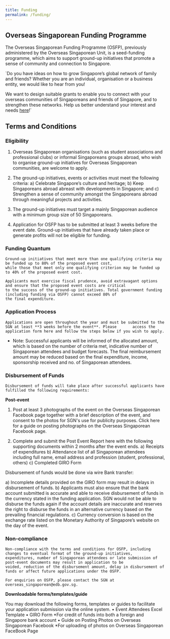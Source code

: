 ```yaml
---
title: Funding
permalink: /funding/
---
```

## Overseas Singaporean Funding Programme

The Overseas Singaporean Funding Programme (OSFP), previously administered by the Overseas Singaporean Unit, is a seed-funding programme, which aims to support ground-up initiatives that promote a sense of community and connection to Singapore.

`Do you have ideas on how to grow Singapore’s global network of family and friends? Whether you are an individual, organisation or a business entity, we would like to hear from you! 

We want to design suitable grants to enable you to connect with your overseas communities of Singaporeans and friends of Singapore, and to strengthen these networks. Help us better understand your interest and needs [here](https://form.gov.sg/#!/5d9eb98e4073c80012833a21)!`

## Terms and Conditions
### Eligibility

1.	Overseas Singaporean organisations (such as student associations and professional clubs) or informal Singaporeans groups
    abroad, who wish to organise ground-up initiatives for Overseas Singaporean communities, are welcome to apply.

2.	The ground-up initiatives, events or activities must meet the following criteria:
a)	Celebrate Singapore’s culture and heritage;
b)	Keep Singaporeans abroad abreast with developments in Singapore; and
c)	Strengthen a sense of community amongst the Singaporeans abroad through meaningful projects and activities.

3.	The ground-up initiatives must target a mainly Singaporean audience with a minimum group size of 50 Singaporeans.

4.	Application for OSFP has to be submitted at least 3 weeks before the event date. Ground-up initiatives that have already
    taken place or generate profits will not be eligible for funding.
    
### Funding Quantum
    
    Ground-up initiatives that meet more than one qualifying criteria may be funded up to 80% of the proposed event cost,
    while those that meet only one qualifying criterion may be funded up to 40% of the proposed event cost. 

    Applicants must exercise fiscal prudence, avoid extravagant options and ensure that the proposed event costs are critical
    to the success of the ground-up initiatives. Total government funding (including funding via OSFP) cannot exceed 80% of
    the final expenditure.
    
### Application Process
    
    Applications are open throughout the year and must be submitted to the SGN at least **3 weeks before the event**. Please       access the application form here and follow the steps below if you wish to apply. 
    
*   Note: Successful applicants will be informed of the allocated amount, which is based on the number of criteria met,
    indicative number of Singaporean attendees and budget forecasts. The final reimbursement amount may be reduced based on
    the final expenditure, income, sponsorship received and no. of Singaporean attendees.
    
### Disbursement of Funds

    Disbursement of funds will take place after successful applicants have fulfilled the following requirements:

**Post-event**

1.	Post at least 3 photographs of the event on the Overseas Singaporean Facebook page together with a brief description of
    the event, and consent to the photos for SGN's use for publicity purposes. Click here for a guide on posting photographs
    on the Overseas Singaporean Facebook page.
    
2.	Complete and submit the Post Event Report here with the following supporting documents within 2 months after the event
    ends.
a)	Receipts of expenditures
b)	Attendance list of all Singaporean attendees including full name, email address and profession (student, professional,
    others)
c)	Completed GIRO Form

Disbursement of funds would be done via wire Bank transfer:

a)	Incomplete details provided on the GIRO form may result in delays in disbursement of funds.
b)	Applicants must also ensure that the bank account submitted is accurate and able to receive disbursement of funds in the
    currency stated in the funding application. SGN would not be able to disburse the funds again if the account details are
    inaccurate and reserves the right to disburse the funds in an alternative currency based on the prevailing financial
    regulations.
c)	Currency conversion is based on the exchange rate listed on the Monetary Authority of Singapore’s website on the day of
    the event.
    
### Non-compliance
    Non-compliance with the terms and conditions for OSFP, including changes to eventual format of the ground-up initiatives,
    expenditures, number of Singaporean attendees or late submission of post-event documents may result in application to be
    voided, reduction of the disbursement amount, delay in disbursement of funds or affect future applications under the OSFP.
    
    For enquiries on OSFP, please contact the SGN at overseas_singaporean@edb.gov.sg.

**Downloadable forms/templates/guide**

You may download the following forms, templates or guides to facilitate your application submission via the online system.
•	Event Attendees Excel Template
•	GIRO Form
    *For credit of funds into both a foreign and Singapore bank account
•	Guide on Posting Photos on Overseas Singaporean Facebook
    *For uploading of photos on Overseas Singaporean FaceBook Page
